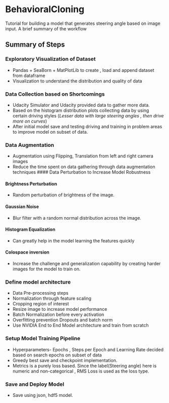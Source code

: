# BehavioralCloning
Tutorial for building a model that generates steering angle based on image input. A brief summary of the workflow 
## Summary of Steps
### Exploratory Visualization of Dataset
* Pandas + SeaBorn + MatPlotLib to create , load and append dataset from dataframe
* Visualization to understand the distribution and quality of data 
### Data Collection based on Shortcomings
* Udacity Simulator and Udacity provided data to gather more data. 
* Based on the histogram distribution plots collecting data by using certain driving styles (*Lesser data with large steering angles , then drive more on curves*)
* After initial model save and testing driving and training in problem areas to improve model on subset of data. 
### Data Augmentation
* Augmentation using Flipping, Translation from left and right camera images
* Reduce the time spent on data gathering through data augmentation techniques #### Data Perturbation to Increase Model Robustness
#### Brightness Perturbation
* Random perturbation of brightness of the image.
#### Gaussian Noise
* Blur filter with a random normal distribution across the image.
#### Histogram Equalization
* Can greatly help in the model learning the features quickly
#### Colospace inversion
* Increase the challenge and generalization capability by creating harder images for the model to train on. 
### Define model architecture
* Data Pre-processing steps
* Normalization through feature scaling
* Cropping region of interest
* Resize image to increase model performance
* Batch Normalization before every activation
* Overfitting prevention Dropouts and batch norm
* Use NVIDIA End to End Model architecture and train from scratch 
### Setup Model Training Pipeline
* Hyperparameters- Epochs , Steps per Epoch and Learning Rate decided based on search epochs on subset of data
* Greedy best save and checkpoint implementation.
* Metrics is a purely loss based. Since the label(Steering angle) here is numeric and non-categorical , RMS Loss is used as the loss type. 
### Save and Deploy Model
* Save using json, hdf5 model.
